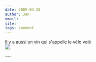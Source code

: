 ```yaml
---
date: 2009-04-25
author: Jan
email: 
site: 
tags: comment
---
```


<p>
Il y a aussi un vin qui s'appelle le vélo volé<br/>
<a href="http://www.flickr.com/photos/janbeeldrijk/2793310692/" rel=nofollow"><img src="http://farm4.static.flickr.com/3275/2793310692_bd47cfae22.jpg?v=1219823351"></a>
</p>
---